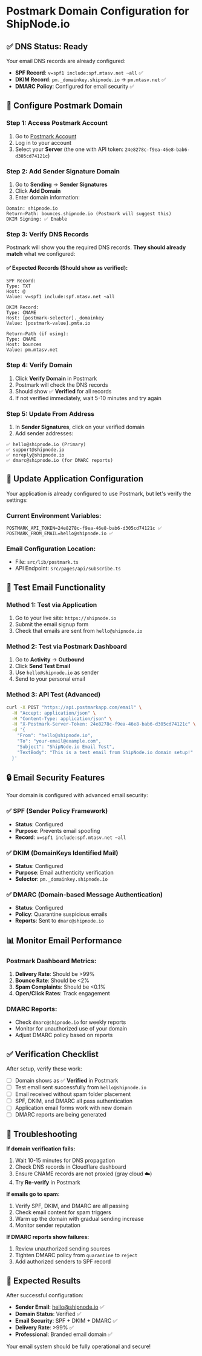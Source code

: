 # Postmark Domain Configuration for ShipNode.io

## ✅ DNS Status: Ready
Your email DNS records are already configured:
- **SPF Record**: `v=spf1 include:spf.mtasv.net ~all` ✅
- **DKIM Record**: `pm._domainkey.shipnode.io` → `pm.mtasv.net` ✅  
- **DMARC Policy**: Configured for email security ✅

## 🚀 Configure Postmark Domain

### Step 1: Access Postmark Account
1. Go to [Postmark Account](https://account.postmarkapp.com/)
2. Log in to your account
3. Select your **Server** (the one with API token: `24e8278c-f9ea-46e8-bab6-d305cd74121c`)

### Step 2: Add Sender Signature Domain
1. Go to **Sending** → **Sender Signatures**
2. Click **Add Domain**
3. Enter domain information:

```
Domain: shipnode.io
Return-Path: bounces.shipnode.io (Postmark will suggest this)
DKIM Signing: ✅ Enable
```

### Step 3: Verify DNS Records
Postmark will show you the required DNS records. **They should already match** what we configured:

#### ✅ Expected Records (Should show as verified):
```
SPF Record:
Type: TXT
Host: @  
Value: v=spf1 include:spf.mtasv.net ~all

DKIM Record:
Type: CNAME
Host: [postmark-selector]._domainkey
Value: [postmark-value].pmta.io

Return-Path (if using):
Type: CNAME  
Host: bounces
Value: pm.mtasv.net
```

### Step 4: Verify Domain
1. Click **Verify Domain** in Postmark
2. Postmark will check the DNS records
3. Should show ✅ **Verified** for all records
4. If not verified immediately, wait 5-10 minutes and try again

### Step 5: Update From Address
1. In **Sender Signatures**, click on your verified domain
2. Add sender addresses:

```
✅ hello@shipnode.io (Primary)
✅ support@shipnode.io  
✅ noreply@shipnode.io
✅ dmarc@shipnode.io (for DMARC reports)
```

## 🔧 Update Application Configuration

Your application is already configured to use Postmark, but let's verify the settings:

### Current Environment Variables:
```
POSTMARK_API_TOKEN=24e8278c-f9ea-46e8-bab6-d305cd74121c ✅
POSTMARK_FROM_EMAIL=hello@shipnode.io ✅
```

### Email Configuration Location:
- File: `src/lib/postmark.ts`
- API Endpoint: `src/pages/api/subscribe.ts`

## 📧 Test Email Functionality

### Method 1: Test via Application
1. Go to your live site: `https://shipnode.io`
2. Submit the email signup form
3. Check that emails are sent from `hello@shipnode.io`

### Method 2: Test via Postmark Dashboard  
1. Go to **Activity** → **Outbound**
2. Click **Send Test Email**
3. Use `hello@shipnode.io` as sender
4. Send to your personal email

### Method 3: API Test (Advanced)
```bash
curl -X POST "https://api.postmarkapp.com/email" \
  -H "Accept: application/json" \
  -H "Content-Type: application/json" \
  -H "X-Postmark-Server-Token: 24e8278c-f9ea-46e8-bab6-d305cd74121c" \
  -d '{
    "From": "hello@shipnode.io",
    "To": "your-email@example.com",
    "Subject": "ShipNode.io Email Test",
    "TextBody": "This is a test email from ShipNode.io domain setup!"
  }'
```

## 🔒 Email Security Features

Your domain is configured with advanced email security:

### ✅ SPF (Sender Policy Framework)
- **Status**: Configured
- **Purpose**: Prevents email spoofing
- **Record**: `v=spf1 include:spf.mtasv.net ~all`

### ✅ DKIM (DomainKeys Identified Mail)  
- **Status**: Configured
- **Purpose**: Email authenticity verification
- **Selector**: `pm._domainkey.shipnode.io`

### ✅ DMARC (Domain-based Message Authentication)
- **Status**: Configured  
- **Policy**: Quarantine suspicious emails
- **Reports**: Sent to `dmarc@shipnode.io`

## 📊 Monitor Email Performance

### Postmark Dashboard Metrics:
1. **Delivery Rate**: Should be >99%
2. **Bounce Rate**: Should be <2%  
3. **Spam Complaints**: Should be <0.1%
4. **Open/Click Rates**: Track engagement

### DMARC Reports:
- Check `dmarc@shipnode.io` for weekly reports
- Monitor for unauthorized use of your domain
- Adjust DMARC policy based on reports

## ✅ Verification Checklist

After setup, verify these work:

- [ ] Domain shows as ✅ **Verified** in Postmark
- [ ] Test email sent successfully from `hello@shipnode.io`
- [ ] Email received without spam folder placement
- [ ] SPF, DKIM, and DMARC all pass authentication
- [ ] Application email forms work with new domain
- [ ] DMARC reports are being generated

## 🚨 Troubleshooting

**If domain verification fails:**
1. Wait 10-15 minutes for DNS propagation  
2. Check DNS records in Cloudflare dashboard
3. Ensure CNAME records are not proxied (gray cloud ☁️)
4. Try **Re-verify** in Postmark

**If emails go to spam:**
1. Verify SPF, DKIM, and DMARC are all passing
2. Check email content for spam triggers
3. Warm up the domain with gradual sending increase
4. Monitor sender reputation

**If DMARC reports show failures:**
1. Review unauthorized sending sources
2. Tighten DMARC policy from `quarantine` to `reject`
3. Add authorized senders to SPF record

## 🎯 Expected Results

After successful configuration:
- **Sender Email**: hello@shipnode.io ✅
- **Domain Status**: Verified ✅  
- **Email Security**: SPF + DKIM + DMARC ✅
- **Delivery Rate**: >99% ✅
- **Professional**: Branded email domain ✅

Your email system should be fully operational and secure!